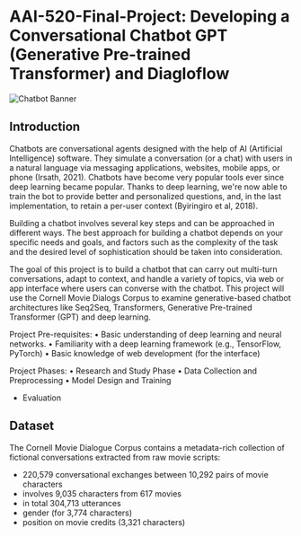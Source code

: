 # AAI-520-Final-Project: Developing a Conversational Chatbot GPT (Generative Pre-trained Transformer) and Diagloflow

![Chatbot Banner](ttps://botnation.ai/site/wp-content/uploads/2022/02/meilleur-chatbot.jpg)

## Introduction

Chatbots are conversational agents  designed with the help of AI (Artificial Intelligence) software. They simulate a conversation (or a chat) with users in a natural language via messaging applications, websites, mobile apps, or phone (Irsath, 2021). Chatbots have become very popular tools ever since deep learning became popular. Thanks to deep learning, we're now able to train the bot to provide better and personalized questions, and, in the last implementation, to retain a per-user context (Byiringiro et al, 2018). 

Building a chatbot involves several key steps and can be approached in different ways. The best approach for building a chatbot depends on your specific needs and goals, and factors such as the complexity of the task and the desired level of sophistication should be taken into consideration. 

The goal of this project is to build a chatbot that can carry out multi-turn conversations, adapt to context, and handle a
variety of topics, via web or app interface where users can converse with the chatbot. This project will use the Cornell Movie Dialogs Corpus to examine generative-based chatbot architectures like Seq2Seq, Transformers, Generative Pre-trained Transformer (GPT) and deep learning. 

Project Pre-requisites:
	• Basic understanding of deep learning and neural networks.
	• Familiarity with a deep learning framework (e.g., TensorFlow, PyTorch)
	• Basic knowledge of web development (for the interface)

Project Phases:
	• Research and Study Phase
	• Data Collection and Preprocessing
	• Model Design and Training
 - Evaluation






## Dataset
The Cornell Movie Dialogue Corpus contains a metadata-rich collection of fictional conversations extracted from raw movie scripts: 
- 220,579 conversational exchanges between 10,292 pairs of movie characters
- involves 9,035 characters from 617 movies
- in total 304,713 utterances
- gender (for 3,774 characters)
- position on movie credits (3,321 characters)
